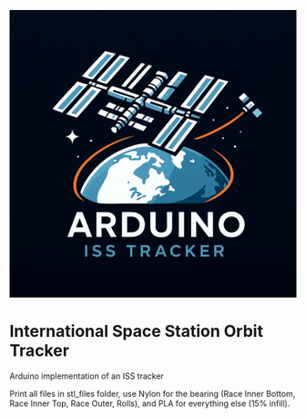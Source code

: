 <p align="center">
  <img src="https://raw.githubusercontent.com/svnty/ISS-arduino-tracker/refs/heads/main/images/logo.png?raw=true" alt="International Space Station Orbit Tracker"/>
</p>

# International Space Station Orbit Tracker

Arduino implementation of an ISS tracker

Print all files in stl_files folder, use Nylon for the bearing (Race Inner Bottom, Race Inner Top, Race Outer, Rolls), and PLA for everything else (15% infill).